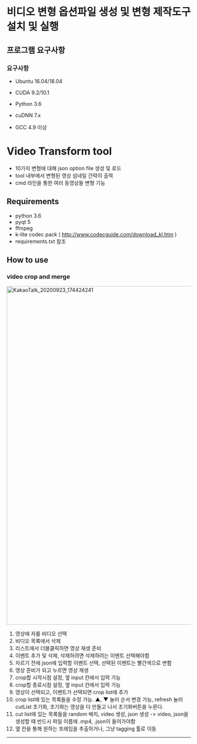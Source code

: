 # 비디오 변형 옵션파일 생성 및 변형 제작도구 설치 및 실행


## 프로그램 요구사항


### 요구사항

* Ubuntu 16.04/18.04

* CUDA 9.2/10.1

* Python 3.6

* cuDNN 7.x

* GCC 4.9 이상

# Video Transform tool
- 10가지 변형에 대해 json option file 생성 및 로드
- tool 내부에서 변형된 영상 섬네일 간략히 출력
- cmd 라인을 통한 여러 동영상들 변형 기능


## Requirements
- python 3.6
- pyqt 5
- ffmpeg
- k-lite codec pack ( http://www.codecguide.com/download_kl.htm )
- requirements.txt 참조 

## How to use
### video crop and merge
<img width="926" alt="KakaoTalk_20200923_174424241" src="https://user-images.githubusercontent.com/46225226/93990911-a746ac00-fdc6-11ea-8432-c693abd204e7.png">

1. 영상에 자를 비디오 선택
2. 비디오 목록에서 삭제
3. 리스트에서 더블클릭하면 영상 재생 준비
4. 이벤트 추가 및 삭제, 삭제하려면 삭제하려는 이벤트 선택해야함
5. 자르기 전에 json에 입력할 이벤트 선택, 선택된 이벤트는 빨간색으로 변함
6. 영상 준비가 되고 누르면 영상 재생
7. crop할 시작시점 설정, 옆 input 칸에서 입력 가능
8. crop할 종료시점 설정, 옆 input 칸에서 입력 가능
9. 영상이 선택되고, 이벤트가 선택되면 crop list에 추가
10. crop list에 있는 목록들을 수정 가능. ▲, ▼ 눌러 순서 변경 가능, refresh 눌러 cutList 초기화, 초기화는 영상을 다 만들고 나서 초기화버튼을 누른다.
11. cut list에 있는 목록들을 random 배치, video 생성, json 생성
-> video, json을 생성할 때 반드시 파일 이름에 .mp4, .json이 들어가야함
12. 옆 칸을 통해 원하는 프레임을 추출하거나, 그냥 tagging 툴로 이동


* * *

 

